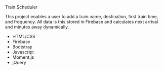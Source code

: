 Train Scheduler

This project enables a user to add a train name, destination, first train time, and frequency. All data is this stored in Firebase and calculates next arrival and minutes away dynamically.

- HTML/CSS
- Firebase
- Bootstrap
- Javascript
- Moment.js
- jQuery
